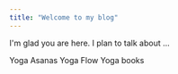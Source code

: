 ```yaml
---
title: "Welcome to my blog"
---
```


I'm glad you are here. I plan to talk about ...

Yoga Asanas
Yoga Flow
Yoga books
